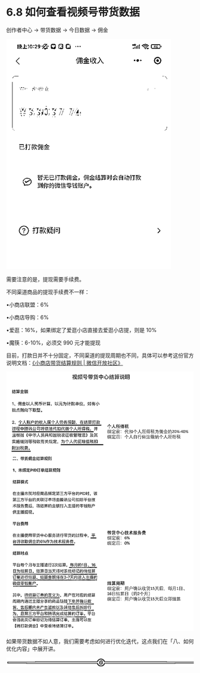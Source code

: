 # 6.8 如何查看视频号带货数据

创作者中心 → 带货数据 → 今日数据 → 佣金

![](img/2a2638f65c74850bf54bf0aaa5f8cec7.png)

需要注意的是，提现需要手续费。

不同渠道商品的提现手续费不一样：

•小商店联盟：6%

•小商店导购：6%

•爱逛：16%，如果绑定了爱逛小店直接去爱逛小店提，则是 10%

•魔筷：6-10%，必须交 990 元才能提现

目前，打款日并不十分固定，不同渠道的提现周期也不同，具体可以参考这份官方说明文档：[《小商店带货结算规则 | 微信开放社区》](https://developers.weixin.qq.com/community/business/doc/00064631af05c0783d8b3e9955b00d)

![](img/2d71d292c12a61dd7f65bee52cf03382.png)

如果带货数据不如人意，我们需要考虑如何进行优化迭代，这点我们在「八、如何优化内容」中展开讲。

![](img/dda9ffd2a755d5c9e9ef78686ed11785.png)